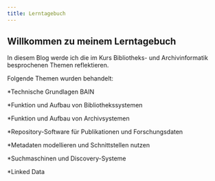 ```yaml
---
title: Lerntagebuch
---
```


## Willkommen zu meinem Lerntagebuch

In diesem Blog werde ich die im Kurs Bibliotheks- und Archivinformatik besprochenen Themen reflektieren. 

Folgende Themen wurden behandelt:

*Technische Grundlagen BAIN

*Funktion und Aufbau von Bibliothekssystemen

*Funktion und Aufbau von Archivsystemen

*Repository-Software für Publikationen und Forschungsdaten

*Metadaten modellieren und Schnittstellen nutzen

*Suchmaschinen und Discovery-Systeme

*Linked Data

